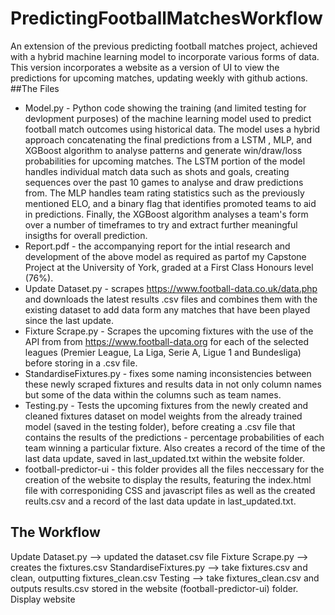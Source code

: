 # PredictingFootballMatchesWorkflow
An extension of the previous predicting football matches project, achieved with a hybrid machine learning model to incorporate various forms of data. This version incorporates a website as a version of UI to view the predictions for upcoming matches, updating weekly with github actions.
##The Files
- Model.py - Python code showing the training (and limited testing for devlopment purposes) of the machine learning model used to predict football match outcomes using historical data. The model uses a hybrid approach concatenating the final predictions from a LSTM , MLP, and XGBoost algorithm to analyse patterns and generate win/draw/loss probabilities for upcoming matches. The LSTM portion of the model handles individual match data such as shots and goals, creating sequences over the past 10 games to analyse and draw predictions from. The MLP handles team rating statistics such as the previously mentioned ELO, and a binary flag that identifies promoted teams to aid in predictions. Finally, the XGBoost algorithm analyses a team's form over a number of timeframes to try and extract further meaningful insigths for overall prediction.
- Report.pdf - the accompanying report for the intial research and development of the above model as required as partof my Capstone Project at the University of York, graded at a First Class Honours level (76%).
- Update Dataset.py - scrapes https://www.football-data.co.uk/data.php and downloads the latest results .csv files and combines them with the existing dataset to add data form any matches that have been played since the last update.
- Fixture Scrape.py - Scrapes the upcoming fixtures with the use of the API from from https://www.football-data.org for each of the selected leagues (Premier League, La Liga, Serie A, Ligue 1 and Bundesliga) before storing in a .csv file.
- StandardiseFixtures.py - fixes some naming inconsistencies between these newly scraped fixtures and results data in not only column names but some of the data within the columns such as team names.
- Testing.py - Tests the upcoming fixtures from the newly created and cleaned fixtures dataset on model weights from the already trained model (saved in the testing folder), before creating a .csv file that contains the results of the predictions - percentage probabilities of each team winning a particular fixture. Also creates a record of the time of the last data update, saved in last_updated.txt within the website folder.
- football-predictor-ui - this folder provides all the files neccessary for the creation of the website to display the results, featuring the index.html file with corresponiding CSS and javascript files as well as the created reults.csv and a record of the last data update in last_updated.txt.

## The Workflow
Update Dataset.py --> updated the dataset.csv file
Fixture Scrape.py --> creates the fixtures.csv
StandardiseFixtures.py --> take fixtures.csv and clean, outputting fixtures_clean.csv
Testing --> take fixtures_clean.csv and outputs results.csv stored in the website (football-predictor-ui) folder.
Display website
